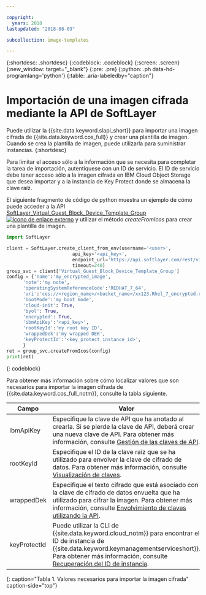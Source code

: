 ```yaml
---

copyright:
  years: 2018
lastupdated: "2018-08-09"

subcollection: image-templates

---
```


{:shortdesc: .shortdesc}
{:codeblock: .codeblock}
{:screen: .screen}
{:new_window: target="_blank"}
{:pre: .pre}
{:python: .ph data-hd-programlang='python'}
{:table: .aria-labeledby="caption"}


# Importación de una imagen cifrada mediante la API de SoftLayer

Puede utilizar la {{site.data.keyword.slapi_short}} para importar una imagen cifrada de {{site.data.keyword.cos_full}} y crear una plantilla de imagen. Cuando se crea la plantilla de imagen, puede utilizarla para suministrar instancias.
{:shortdesc}

Para limitar el acceso sólo a la información que se necesita para completar la tarea de importación, autentíquese con un ID de servicio. El ID de servicio debe tener acceso sólo a la imagen cifrada en IBM Cloud Object Storage que desea importar y a la instancia de Key Protect donde se almacena la clave raíz.  

El siguiente fragmento de código de python muestra un ejemplo de cómo puede acceder a la API [SoftLayer_Virtual_Guest_Block_Device_Template_Group ![Icono de enlace externo](../../icons/launch-glyph.svg "Icono de enlace externo")](https://softlayer.github.io/reference/services/SoftLayer_Virtual_Guest_Block_Device_Template_Group/) y utilizar el método _createFromIcos_ para crear una plantilla de imagen.

```python
import SoftLayer

client = SoftLayer.create_client_from_env(username='<user>',
                        api_key='<api_key>',
                        endpoint_url='https://api.softlayer.com/rest/v3',
                        timeout=240)
group_svc = client['Virtual_Guest_Block_Device_Template_Group']
config = {'name':'my_encrypted_image',
      'note':'my note',
      'operatingSystemReferenceCode':'REDHAT_7_64',
      'uri':'cos://<region_name>/<bucket_name>/xx123.Rhel_7_encrypted.raw',
      'bootMode':'my boot mode',
      'cloud-init': True,
      'byol': True,
      'encrypted': True,
      'ibmApiKey':'<api_key>',
      'rootKeyId':'my root key ID',
      'wrappedDek':'my wrapped DEK',
      'keyProtectId':'<key_protect_instance_id>',
      }
ret = group_svc.createFromIcos(config)
print(ret)
```
{: codeblock}


Para obtener más información sobre cómo localizar valores que son necesarios para importar la imagen cifrada de {{site.data.keyword.cos_full_notm}}, consulte la tabla siguiente.

| Campo    | Valor   |
| -------- | ------- |
| ibmApiKey | Especifique la clave de API que ha anotado al crearla. Si se pierde la clave de API, deberá crear una nueva clave de API. Para obtener más información, consulte [Gestión de las claves de API](/docs/iam?topic=iam-userapikey). |
| rootKeyId | Especifique el ID de la clave raíz que se ha utilizado para envolver la clave de cifrado de datos. Para obtener más información, consulte [Visualización de claves](/docs/services/key-protect?topic=key-protect-view-keys#view-keys). |
| wrappedDek | Especifique el texto cifrado que está asociado con la clave de cifrado de datos envuelta que ha utilizado para cifrar la imagen. Para obtener más información, consulte [Envolvimiento de claves utilizando la API](/docs/services/key-protect?topic=key-protect-wrap-keys#wrap-keys). |
| keyProtectId | Puede utilizar la CLI de {{site.data.keyword.cloud_notm}} para encontrar el ID de instancia de {{site.data.keyword.keymanagementserviceshort}}. Para obtener más información, consulte [Recuperación del ID de instancia](/docs/services/key-protect?topic=key-protect-retrieve-instance-ID#retrieve-instance-ID). |
{: caption="Tabla 1. Valores necesarios para importar la imagen cifrada" caption-side="top"}
